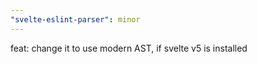 ```yaml
---
"svelte-eslint-parser": minor
---
```


feat: change it to use modern AST, if svelte v5 is installed
